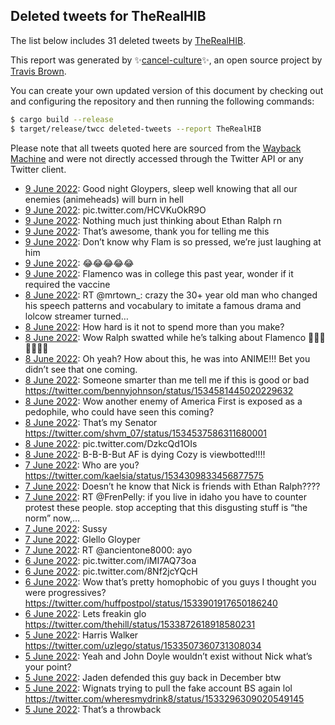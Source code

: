 ## Deleted tweets for TheRealHIB

The list below includes 31 deleted tweets by
[TheRealHIB](https://twitter.com/TheRealHIB).



This report was generated by ✨[cancel-culture](https://github.com/travisbrown/cancel-culture)✨,
an open source project by [Travis Brown](https://twitter.com/travisbrown).

You can create your own updated version of this document by checking out and configuring the
repository and then running the following commands:

```bash
$ cargo build --release
$ target/release/twcc deleted-tweets --report TheRealHIB
```

Please note that all tweets quoted here are sourced from the
[Wayback Machine](https://web.archive.org) and were not directly accessed through the Twitter API or
any Twitter client.

* [ 9 June 2022](https://web.archive.org/web/20220609053843/https://twitter.com/TheRealHIB/status/1534771896415404034): Good night Gloypers, sleep well knowing that all our enemies (animeheads) will burn in hell <!--1534771896415404034-->
* [ 9 June 2022](https://web.archive.org/web/20220609043156/https://twitter.com/TheRealHIB/status/1534755078636281858): pic.twitter.com/HCVKuOkR9O <!--1534755078636281858-->
* [ 9 June 2022](https://web.archive.org/web/20220609042727/https://twitter.com/TheRealHIB/status/1534753186409500672): Nothing much just thinking about Ethan Ralph rn <!--1534753186409500672-->
* [ 9 June 2022](https://web.archive.org/web/20220609035654/https://twitter.com/TheRealHIB/status/1534746141291597825): That’s awesome, thank you for telling me this <!--1534746141291597825-->
* [ 9 June 2022](https://web.archive.org/web/20220609020306/https://twitter.com/TheRealHIB/status/1534717543004397568): Don’t know why Flam is so pressed, we’re just laughing at him <!--1534717543004397568-->
* [ 9 June 2022](https://web.archive.org/web/20220609020011/https://twitter.com/TheRealHIB/status/1534716713874374657): 😂😂😂😂😂 <!--1534716713874374657-->
* [ 9 June 2022](https://web.archive.org/web/20220609012518/https://twitter.com/TheRealHIB/status/1534707955936935936): Flamenco was in college this past year, wonder if it required the vaccine <!--1534707955936935936-->
* [ 8 June 2022](https://web.archive.org/web/20220608233906/https://twitter.com/TheRealHIB/status/1534681455540023296): RT @mrtown_: crazy the 30+ year old man who changed his speech patterns and vocabulary to imitate a famous drama and lolcow streamer turned… <!--1534681455540023296-->
* [ 8 June 2022](https://web.archive.org/web/20220608204317/https://twitter.com/TheRealHIB/status/1534637004943671296): How hard is it not to spend more than you make? <!--1534637004943671296-->
* [ 8 June 2022](https://web.archive.org/web/20220608182947/https://twitter.com/TheRealHIB/status/1534603426134429698): Wow Ralph swatted while he’s talking about Flamenco 🤔🤔🤔🤔🤔🤔🤔 <!--1534603426134429698-->
* [ 8 June 2022](https://web.archive.org/web/20220608182810/https://twitter.com/TheRealHIB/status/1534602967373971460): Oh yeah? How about this, he was into ANIME!!! Bet you didn’t see that one coming. <!--1534602967373971460-->
* [ 8 June 2022](https://web.archive.org/web/20220608181915/https://twitter.com/TheRealHIB/status/1534600876991696897): Someone smarter than me tell me if this is good or bad https://twitter.com/bennyjohnson/status/1534581445020229632 <!--1534600876991696897-->
* [ 8 June 2022](https://web.archive.org/web/20220608181839/https://twitter.com/TheRealHIB/status/1534600686498873349): Wow another enemy of America First is exposed as a pedophile, who could have seen this coming? <!--1534600686498873349-->
* [ 8 June 2022](https://web.archive.org/web/20220608181024/https://twitter.com/TheRealHIB/status/1534598647186444290): That’s my Senator https://twitter.com/shvm_07/status/1534537586311680001 <!--1534598647186444290-->
* [ 8 June 2022](https://web.archive.org/web/20220608024141/https://twitter.com/TheRealHIB/status/1534364750758432775): pic.twitter.com/DzkcQd1OIs <!--1534364750758432775-->
* [ 8 June 2022](https://web.archive.org/web/20220608003343/https://twitter.com/TheRealHIB/status/1534332633789911040): B-B-B-But AF is dying Cozy is viewbotted!!!! <!--1534332633789911040-->
* [ 7 June 2022](https://web.archive.org/web/20220607234903/https://twitter.com/TheRealHIB/status/1534321412869070848): Who are you? https://twitter.com/kaelsia/status/1534309833456877575 <!--1534321412869070848-->
* [ 7 June 2022](https://web.archive.org/web/20220607234502/https://twitter.com/TheRealHIB/status/1534320406072545280): Doesn’t he know that Nick is friends with Ethan Ralph???? <!--1534320406072545280-->
* [ 7 June 2022](https://web.archive.org/web/20220607234358/https://twitter.com/TheRealHIB/status/1534320292436262912): RT @FrenPelly: if you live in idaho you have to counter protest these people. stop accepting that this disgusting stuff is “the norm” now,… <!--1534320292436262912-->
* [ 7 June 2022](https://web.archive.org/web/20220607181514/https://twitter.com/TheRealHIB/status/1534237460439437315): Sussy <!--1534237460439437315-->
* [ 7 June 2022](https://web.archive.org/web/20220607181334/https://twitter.com/TheRealHIB/status/1534237051658412035): Glello Gloyper <!--1534237051658412035-->
* [ 7 June 2022](https://web.archive.org/web/20220607181246/https://twitter.com/TheRealHIB/status/1534236943206211584): RT @ancientone8000: ayo <!--1534236943206211584-->
* [ 6 June 2022](https://web.archive.org/web/20220606234332/https://twitter.com/TheRealHIB/status/1533957714354876416): pic.twitter.com/iMI7AQ73oa <!--1533957714354876416-->
* [ 6 June 2022](https://web.archive.org/web/20220606233339/https://twitter.com/TheRealHIB/status/1533954648402538498): pic.twitter.com/8Nf2jcYQcH <!--1533954648402538498-->
* [ 6 June 2022](https://web.archive.org/web/20220606233129/https://twitter.com/TheRealHIB/status/1533953389603786755): Wow that’s pretty homophobic of you guys I thought you were progressives? https://twitter.com/huffpostpol/status/1533901917650186240 <!--1533953389603786755-->
* [ 6 June 2022](https://web.archive.org/web/20220606204323/https://twitter.com/TheRealHIB/status/1533912391922098178): Lets freakin glo https://twitter.com/thehill/status/1533872618918580231 <!--1533912391922098178-->
* [ 5 June 2022](https://web.archive.org/web/20220605181448/https://twitter.com/TheRealHIB/status/1533512614784946178): Harris Walker https://twitter.com/uzlego/status/1533507360731308034 <!--1533512614784946178-->
* [ 5 June 2022](https://web.archive.org/web/20220605174246/https://twitter.com/TheRealHIB/status/1533504470474186754): Yeah and John Doyle wouldn’t exist without Nick what’s your point? <!--1533504470474186754-->
* [ 5 June 2022](https://web.archive.org/web/20220605162525/https://twitter.com/TheRealHIB/status/1533484901181300736): Jaden defended this guy back in December btw <!--1533484901181300736-->
* [ 5 June 2022](https://web.archive.org/web/20220605064016/https://twitter.com/TheRealHIB/status/1533313847565729793): Wignats trying to pull the fake account BS again lol https://twitter.com/wheresmydrink8/status/1533296309020549145 <!--1533313847565729793-->
* [ 5 June 2022](https://web.archive.org/web/20220605062438/https://twitter.com/TheRealHIB/status/1533313352956616704): That’s a throwback <!--1533313352956616704-->
